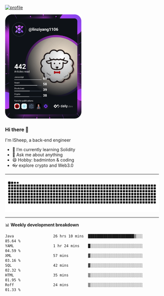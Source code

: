 [![profile](https://user-images.githubusercontent.com/54968314/208005045-e4b42f3b-833d-4242-bfcc-e764865553a2.svg)](https://www.calligrapher.ai/)

<a href="https://app.daily.dev/linziyang1106"><img src="/devcard.png" width="250" alt="ISheep's Dev Card"/></a>

### Hi there 🐏

I'm ISheep, a back-end engineer

- 🔭 I’m currently learning Solidity
- 💬 Ask me about anything
- 😄 Hobby: badminton & coding
- 👓 explore crypto and Web3.0

-------

![](https://raw.githubusercontent.com/ISheepp/ISheepp/output/github-contribution-grid-snake.svg)

-------

📊 **Weekly development breakdown**
<!--START_SECTION:waka-->

```text
Java                  26 hrs 10 mins  █████████████████████▒░░░   85.64 %
YAML                  1 hr 24 mins    █░░░░░░░░░░░░░░░░░░░░░░░░   04.59 %
XML                   57 mins         ▓░░░░░░░░░░░░░░░░░░░░░░░░   03.16 %
SQL                   42 mins         ▓░░░░░░░░░░░░░░░░░░░░░░░░   02.32 %
HTML                  35 mins         ▒░░░░░░░░░░░░░░░░░░░░░░░░   01.95 %
Roff                  24 mins         ▒░░░░░░░░░░░░░░░░░░░░░░░░   01.33 %
```

<!--END_SECTION:waka-->
